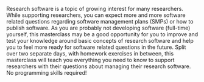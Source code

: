 Research software is a topic of growing interest for many researchers. While supporting researchers, you can expect more and more software related questions regarding software management plans (SMPs) or how to publish software. As you are probably not developing software (full-time) yourself, this masterclass may be a good opportunity for you to improve and test your knowledge around basic concepts of research software and help you to feel more ready for software related questions in the future. Split over two separate days, with homework exercises in between, this masterclass will teach you everything you need to know to support researchers with their questions about managing their research software. No programming skills required!